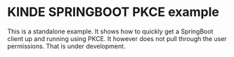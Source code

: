 # KINDE SPRINGBOOT PKCE example

This is a standalone example. It shows how to quickly get a SpringBoot client up and running using PKCE. It however does not pull through the user permissions. That is under development. 